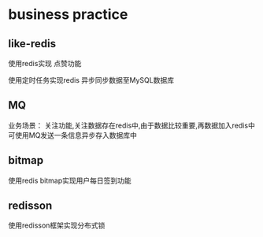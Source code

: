 # business practice

## like-redis

使用redis实现 点赞功能

使用定时任务实现redis 异步同步数据至MySQL数据库

## MQ 
业务场景：
关注功能,关注数据存在redis中,由于数据比较重要,再数据加入redis中可使用MQ发送一条信息异步存入数据库中


## bitmap
使用redis bitmap实现用户每日签到功能

## redisson
使用redisson框架实现分布式锁